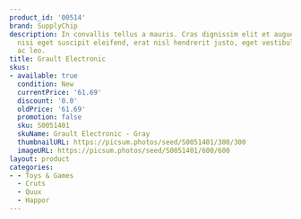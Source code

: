 ```yaml
---
product_id: '00514'
brand: SupplyChip
description: In convallis tellus a mauris. Cras dignissim elit et augue. Integer semper,
  nisi eget suscipit eleifend, erat nisl hendrerit justo, eget vestibulum lorem justo
  ac leo.
title: Grault Electronic
skus:
- available: true
  condition: New
  currentPrice: '61.69'
  discount: '0.0'
  oldPrice: '61.69'
  promotion: false
  sku: S0051401
  skuName: Grault Electronic - Gray
  thumbnailURL: https://picsum.photos/seed/S0051401/300/300
  imageURL: https://picsum.photos/seed/S0051401/600/600
layout: product
categories:
- - Toys & Games
  - Cruts
  - Quux
  - Happor
---
```

